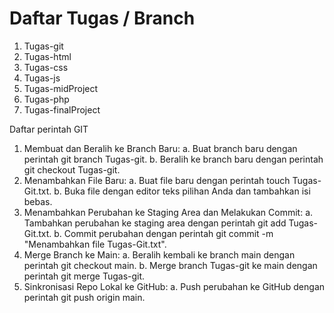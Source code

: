 # Daftar Tugas / Branch
1. Tugas-git
2. Tugas-html
3. Tugas-css
4. Tugas-js
5. Tugas-midProject
6. Tugas-php
7. Tugas-finalProject

Daftar perintah GIT
1. Membuat dan Beralih ke Branch Baru: a. Buat branch baru dengan perintah git branch Tugas-git. b. Beralih ke branch baru dengan perintah git checkout Tugas-git.
2. Menambahkan File Baru: a. Buat file baru dengan perintah touch Tugas-Git.txt. b. Buka file dengan editor teks pilihan Anda dan tambahkan isi bebas.
3. Menambahkan Perubahan ke Staging Area dan Melakukan Commit: a. Tambahkan perubahan ke staging area dengan perintah git add Tugas-Git.txt. b. Commit perubahan dengan perintah git commit -m "Menambahkan file Tugas-Git.txt".
4. Merge Branch ke Main: a. Beralih kembali ke branch main dengan perintah git checkout main. b. Merge branch Tugas-git ke main dengan perintah git merge Tugas-git.
5. Sinkronisasi Repo Lokal ke GitHub: a. Push perubahan ke GitHub dengan perintah git push origin main.
